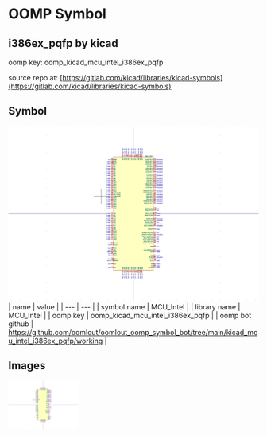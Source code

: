# OOMP Symbol  
## i386ex_pqfp  by kicad  
  
oomp key: oomp_kicad_mcu_intel_i386ex_pqfp  
  
source repo at: [https://gitlab.com/kicad/libraries/kicad-symbols](https://gitlab.com/kicad/libraries/kicad-symbols)  
## Symbol  
  
[![working.png](working_600.png)](working.png)  
| name | value | 
| --- | --- | 
| symbol name | MCU_Intel | 
| library name | MCU_Intel | 
| oomp key | oomp_kicad_mcu_intel_i386ex_pqfp | 
| oomp bot github | https://github.com/oomlout/oomlout_oomp_symbol_bot/tree/main/kicad_mcu_intel_i386ex_pqfp/working | 
## Images  
  
[![working.png](working_140.png)](working.png)  
